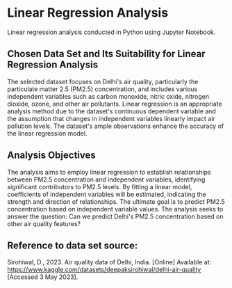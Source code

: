 # Linear Regression Analysis
Linear regression analysis conducted in Python using Jupyter Notebook.  

## Chosen Data Set and Its Suitability for Linear Regression Analysis
The selected dataset focuses on Delhi's air quality, particularly the particulate matter 2.5 (PM2.5) concentration, and includes various independent variables such as carbon monoxide, nitric oxide, nitrogen dioxide, ozone, and other air pollutants. Linear regression is an appropriate analysis method due to the dataset's continuous dependent variable and the assumption that changes in independent variables linearly impact air pollution levels. The dataset's ample observations enhance the accuracy of the linear regression model.

## Analysis Objectives
The analysis aims to employ linear regression to establish relationships between PM2.5 concentration and independent variables, identifying significant contributors to PM2.5 levels. By fitting a linear model, coefficients of independent variables will be estimated, indicating the strength and direction of relationships. The ultimate goal is to predict PM2.5 concentration based on independent variable values. The analysis seeks to answer the question: Can we predict Delhi's PM2.5 concentration based on other air quality features?

## Reference to data set source:
Sirohiwal, D., 2023. Air quality data of Delhi, India. [Online] 
Available at: https://www.kaggle.com/datasets/deepaksirohiwal/delhi-air-quality
[Accessed 3 May 2023].
